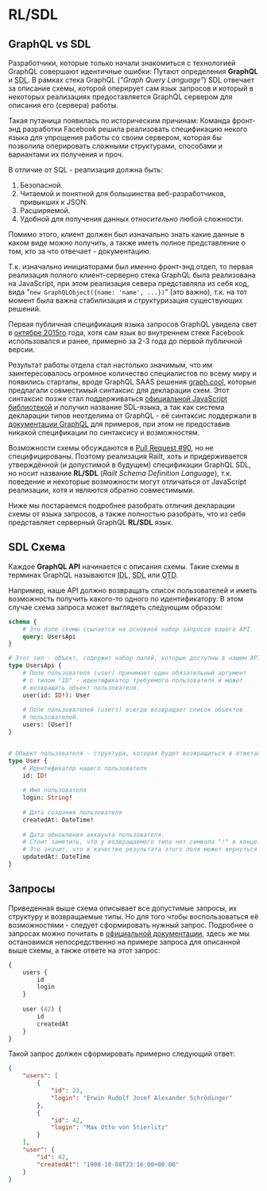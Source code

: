 # RL/SDL

## GraphQL vs SDL

Разработчики, которые только начали знакомиться с технологией GraphQL
совершают идентичные ошибки: Путают определения 
**GraphQL** и <abbr title="Schema Definition Language">SDL</abbr>. 
В рамках стека GraphQL (_"Graph Query Language"_) 
SDL отвечает за описание схемы, которой оперирует сам язык запросов и который
в некоторых реализациях предоставляется GraphQL сервером для описания его (сервера) работы.

Такая путаница появилась по историческим причинам: Команда фронт-энд разработки Facebook
решила реализовать спецификацию некого языка для упрощения работы со своим сервером,
которая бы позволила оперировать сложными структурами, способами и вариантами их получения 
и проч. 

В отличие от SQL - реализация должна быть:
1) Безопасной.
2) Читаемой и понятной для большинства веб-разработчиков, привыкших к JSON.
3) Расширяемой.
4) Удобной для получения данных _относительно_ любой сложности.

Помимо этого, клиент должен был изначально знать какие данные в каком виде можно 
получить, а также иметь полное представление о том, 
кто за что отвечает - документацию.

Т.к. изначально инициаторами был именно фронт-энд отдел, то первая реализация полного 
клиент-серверно стека GraphQL была реализована на JavaScript, при этом реализация
севера представляла из себя код, вида "`new GraphQLObject({name: 'name', ...})`" (это важно), 
т.к. на тот момент была важна стабилизация и структуризация существующих решений. 

Первая публичная спецификация языка запросов GraphQL увидела свет в 
[октябре 2015го](http://facebook.github.io/graphql/October2015/) года, 
хотя сам язык во внутреннем стеке Facebook использовался и ранее,
примерно за 2-3 года до первой публичной версии.

Результат работы отдела стал настолько значимым, что им заинтересовалось огромное 
количество специалистов по всему миру и появились стартапы, вроде GraphQL SAAS решения 
[graph.cool](https://www.graph.cool/docs/reference/schema/overview-ahwoh2fohj/), которые
предлагали совместимый синтаксис для декларации схем. Этот синтаксис позже стал поддерживаться 
[официальной JavaScript библиотекой](https://github.com/graphql/graphql-js) и получил 
название SDL-языка, а так как система декларации типов неотделима от GraphQL - 
её синтаксис поддержали в [документации GraphQL](http://graphql.org/) для примеров, 
при этом не предоставив никакой спецификации по синтаксису и возможностям. 

Возможности схемы обсуждаются в
[Pull Request #90](https://github.com/facebook/graphql/pull/90), но 
не специфицированы. Поэтому реализация Railt, хоть и придерживается 
утверждённой (и допустимой в будущем) спецификации GraphQL SDL, но носит название 
**RL/SDL** (_Railt Schema Definition Language_), т.к. поведение и некоторые возможности 
могут отличаться от JavaScript реализации, хотя и являются обратно совместимыми.

Ниже мы постараемся подробнее разобрать отличия декларации схемы от языка запросов, 
а также полностью разобрать, что из себя представляет серверный GraphQL **RL/SDL** язык.  

## SDL Схема

Каждое **GraphQL API** начинается с описания схемы. 
Такие схемы в терминах GraphQL называются 
<abbr title="Interface Definition Language">IDL</abbr>, 
<abbr title="Schema Definition Language">SDL</abbr> или 
<abbr title="Object Type Definition">OTD</abbr>.

Например, наше API должно возвращать 
список пользователей и иметь возможность получить какого-то одного 
по идентификатору. В этом случае схема запроса может выглядеть следующим образом:  

```graphql
schema {
    # Это поле схемы ссылается на основной набор запросов вашего API.
    query: UsersApi
}

# Этот тип - объект, содержит набор полей, которые доступны в нашем API.
type UsersApi {
    # Поле пользователя (user) принимает один обязательный аргумент 
    # с типом "ID" - идентификатор требуемого пользователя и может 
    # возвращать объект пользователя. 
    user(id: ID!): User
    
    # Поле пользователей (users) всегда возвращает список объектов 
    # пользователей.
    users: [User]!
}


# Объект пользователя - структура, которая будет возвращаться в ответах. 
type User {
    # Идентификатор нашего пользователя
    id: ID!
    
    # Имя пользователя
    login: String!
    
    # Дата создания пользователя
    createdAt: DateTime!
    
    # Дата обновления аккаунта пользователя.
    # Стоит заметить, что у возвращаемого типа нет символа "!" в конце.
    # Это значит, что в качестве результата этого поля может вернуться null.
    updatedAt: DateTime
}
```

## Запросы

Приведенная выше схема описывает все допустимые запросы, их структуру 
и возвращаемые типы. Но для того чтобы воспользоваться её возможностями - 
следует сформировать нужный запрос. Подробнее о запросах можно 
почитать в [официальной документации](http://graphql.org/learn/queries/), 
здесь же мы остановимся непосредственно на примере запроса для описанной 
выше схемы, а также ответе на этот запрос:

```graphql
{
    users {
        id
        login
    }
    
    user (42) {
        id
        createdAt
    }
}
``` 
 
Такой запрос должен сформировать примерно следующий ответ:

```json
{
    "users": [
        {
            "id": 23,
            "login": "Erwin Rudolf Josef Alexander Schrödinger"
        },
        {
            "id": 42,
            "login": "Max Otto von Stierlitz"
        }
    ],
    "user": {
        "id": 42,
        "createdAt": "1900-10-08T23:16:00+00:00"
    }
}
```


